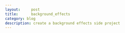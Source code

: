 ```yaml
---
layout:     post
title:      background_effects
category: blog
description: create a background effects side project
---
```


